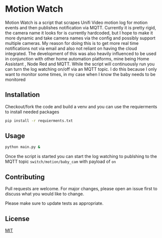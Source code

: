 # Motion Watch

Motion Watch is a script that scrapes Unifi Video motion log for motion events and then publishes notification via MQTT.
Currently it is pretty rigid, the camera name it looks for is currently hardcoded, but I hope to make it more dynamic
and take camera names via the config and possibly support multiple cameras.  My reason for doing this is to get
more real time notifications not via email and also not reliant on having the cloud integrated.  The development of
this was also heavily influenced to be used in conjunction with other home automation platforms, mine being Home Assistant
, Node Red and MQTT.  While the script will continuously run you can turn the log watching on/off via an MQTT topic.
I do this because I only want to monitor some times, in my case when I know the baby needs to be monitored

## Installation

Checkout/fork the code and build a venv and you can use the requierments to install needed packages

```bash
pip install -r requierments.txt
```

## Usage

```bash
python main.py &
```

Once the script is started you can start the log watching to publshing to the MQTT topic `switch/motion/baby_cam`
with payload of `on`

## Contributing
Pull requests are welcome. For major changes, please open an issue first to discuss what you would like to change.

Please make sure to update tests as appropriate.

## License
[MIT](https://choosealicense.com/licenses/mit/)